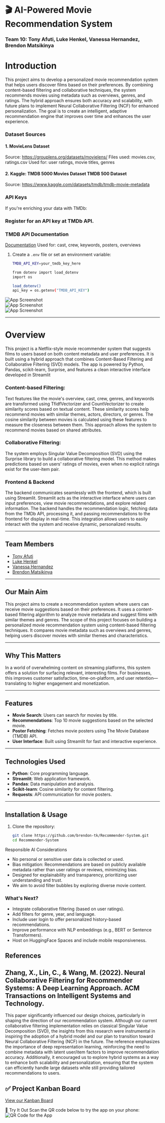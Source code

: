 # 🎬 AI-Powered Movie Recommendation System  
### Team 10: Tony Afuti, Luke Henkel, Vanessa Hernandez, Brendon Matsikinya

# Introduction
This project aims to develop a personalized movie recommendation system that helps users discover films based on their preferences. By combining content-based filtering and collaborative techniques, the system recommends movies using metadata such as overviews, genres, and ratings. The hybrid approach ensures both accuracy and scalability, with future plans to implement Neural Collaborative Filtering (NCF) for enhanced personalization. The goal is to create an intelligent, adaptive recommendation engine that improves over time and enhances the user experience.

### Dataset Sources
#### 1. MovieLens Dataset
Source: https://grouplens.org/datasets/movielens/ 
Files used: movies.csv, ratings.csv
Used for: user ratings, movie titles, genres
#### 2. Kaggle: TMDB 5000 Movies Dataset TMDB 500 Dataset
Source: https://www.kaggle.com/datasets/tmdb/tmdb-movie-metadata

### API Keys
If you're enriching your data with TMDb:

### Register for an API key at TMDb API.

### TMDB API Documentation
[Documentation](https://developer.themoviedb.org/docs/getting-started?)
Used for: cast, crew, keywords, posters, overviews

1. Create a `.env` file or set an environment variable:

   ```bash
   TMDB_API_KEY=your_tmdb_key_here

   from dotenv import load_dotenv
   import os

   load_dotenv()
   api_key = os.getenv("TMDB_API_KEY")

![App Screenshot](1.png)  
![App Screenshot](2.png)  
![App Screenshot](3.png)  

---

# Overview

This project is a Netflix-style movie recommender system that suggests films to users based on both content metadata and user preferences. It is built using a hybrid approach that combines Content-Based Filtering and Collaborative Filtering (SVD) models. The app is powered by Python, Pandas, scikit-learn, Surprise, and features a clean interactive interface developed in Streamlit

### Content-based Filtering:
Text features like the movie's overview, cast, crew, genres, and keywords are transformed using TfidfVectorizer and CountVectorizer to create similarity scores based on textual content. These similarity scores help recommend movies with similar themes, actors, directors, or genres.
The cosine similarity between movies is calculated using these features to measure the closeness between them. This approach allows the system to recommend movies based on shared attributes.
### Collaborative Filtering:
The system employs Singular Value Decomposition (SVD) using the Surprise library to build a collaborative filtering model. This method makes predictions based on users' ratings of movies, even when no explicit ratings exist for the user-item pair.

### Frontend & Backend
The backend communicates seamlessly with the frontend, which is built using Streamlit. Streamlit acts as the interactive interface where users can input preferences, view movie recommendations, and explore related information. The backend handles the recommendation logic, fetching data from the TMDb API, processing it, and passing recommendations to the frontend for display in real-time. This integration allows users to easily interact with the system and receive dynamic, personalized results.

---

## Team Members

- [Tony Afuti](https://github.com/tafuti6)  
- [Luke Henkel](https://github.com/lghenkel)  
- [Vanessa Hernandez](https://github.com/VaHern)  
- [Brendon Matsikinya](https://github.com/brendon-tk)  

---

## Our Main Aim
This project aims to create a recommendation system where users can receive movie suggestions based on their preferences. It uses a content-based filtering algorithm to analyze movie metadata and suggest films with similar themes and genres.
The scope of this project focuses on building a personalized movie recommendation system using content-based filtering techniques. It compares movie metadata such as overviews and genres, helping users discover movies with similar themes and characteristics.

---

## Why This Matters

In a world of overwhelming content on streaming platforms, this system offers a solution for surfacing relevant, interesting films. For businesses, this improves customer satisfaction, time-on-platform, and user retention—translating to higher engagement and monetization.

---

##  Features

- **Movie Search**: Users can search for movies by title.
- **Recommendations**: Top 10 movie suggestions based on the selected movie.
- **Poster Fetching**: Fetches movie posters using The Movie Database (TMDB) API.
- **User Interface**: Built using Streamlit for fast and interactive experience.

---

## Technologies Used

- **Python**: Core programming language.
- **Streamlit**: Web application framework.
- **Pandas**: Data manipulation and analysis.
- **Scikit-learn**: Cosine similarity for content filtering.
- **Requests**: API communication for movie posters.

---

## Installation & Usage

1. Clone the repository:
   ```bash
   git clone https://github.com/brendon-tk/Recommender-System.git
   cd Recommender-System

Responsible AI Considerations
- No personal or sensitive user data is collected or used.
- Bias mitigation: Recommendations are based on publicly available metadata rather than user ratings or reviews, minimizing bias.
- Designed for explainability and transparency, prioritizing user understanding and trust.
- We aim to avoid filter bubbles by exploring diverse movie content.

### What's Next?
- Integrate collaborative filtering (based on user ratings).
- Add filters for genre, year, and language.
- Include user login to offer personalized history-based recommendations.
- Improve performance with NLP embeddings (e.g., BERT or Sentence Transformers).
- Host on HuggingFace Spaces and include mobile responsiveness.

## References
## Zhang, X., Lin, C., & Wang, M. (2022). Neural Collaborative Filtering for Recommender Systems: A Deep Learning Approach. ACM Transactions on Intelligent Systems and Technology.

This paper significantly influenced our design choices, particularly in shaping the direction of our recommendation system. Although our current collaborative filtering implementation relies on classical Singular Value Decomposition (SVD), the insights from this research were instrumental in inspiring the adoption of a hybrid model and our plan to transition toward Neural Collaborative Filtering (NCF) in the future. The reference emphasizes the importance of deep representation learning, reinforcing the need to combine metadata with latent user/item factors to improve recommendation accuracy. Additionally, it encouraged us to explore hybrid systems as a way to enhance both scalability and personalization, ensuring that the system can efficiently handle large datasets while still providing tailored recommendations to users.


## ✅ Project Kanban Board

[View our Kanban Board](https://github.com/users/brendon-tk/projects/1)

📱 Try It Out
Scan the QR code below to try the app on your phone:
![QR Code for the App](movie_recommender_qr.png)
